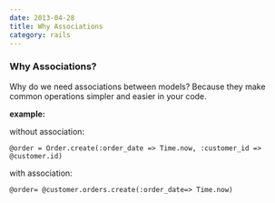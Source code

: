 ```yaml
---
date: 2013-04-28
title: Why Associations
category: rails
---
```

### Why Associations?

Why do we need associations between models? Because they make common operations simpler and easier in your code.

**example:**

without association:

`@order = Order.create(:order_date => Time.now, :customer_id => @customer.id)`

with association:

`@order= @customer.orders.create(:order_date=> Time.now)`
